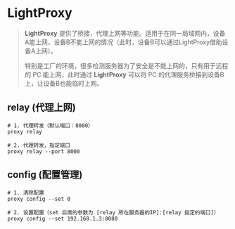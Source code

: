 # LightProxy

> **LightProxy** 提供了桥接，代理上网等功能。适用于在同一局域网内，设备A能上网，设备B不能上网的情况（此时，设备B可以通过LightProxy借助设备A上网）。
> 
> 特别是工厂的环境，很多检测服务器为了安全是不能上网的，只有用于远程的 PC 能上网，此时通过 **LightProxy** 可以将 PC 的代理服务桥接到设备B上，让设备B也能临时上网。

## relay (代理上网)

```shell
# 1. 代理转发（默认端口：8080）
proxy relay

# 2. 代理转发，指定端口
proxy relay --port 8000
```

## config (配置管理)

```shell
# 1. 清除配置
proxy config --set 0

# 2. 设置配置（set 后面的参数为 [relay 所在服务器的IP]:[relay 指定的端口]）
proxy config --set 192.168.1.3:8080
```
